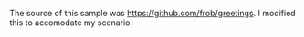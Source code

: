 The source of this sample was https://github.com/frob/greetings.
I modified this to accomodate my scenario.